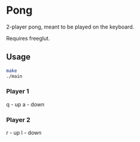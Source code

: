 # Pong

2-player pong, meant to be played on the keyboard.

Requires freeglut.

## Usage

```bash
make
./main
```

### Player 1

q - up
a - down

### Player 2

r - up
l - down
